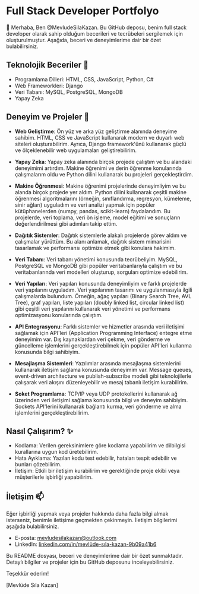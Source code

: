 
<!---
MevludeSilaKazan/MevludeSilaKazan is a ✨ special ✨ repository because its `README.md` (this file) appears on your GitHub profile.
You can click the Preview link to take a look at your changes.
--->

# Full Stack Developer Portfolyo

👋 Merhaba, Ben @MevludeSilaKazan. Bu GitHub deposu, benim full stack developer olarak sahip olduğum becerileri ve tecrübeleri sergilemek için oluşturulmuştur. Aşağıda, beceri ve deneyimlerime dair bir özet bulabilirsiniz.

## Teknolojik Beceriler 👀

- Programlama Dilleri: HTML, CSS, JavaScript, Python, C#
- Web Frameworkleri: Django
- Veri Tabanı: MySQL, PostgreSQL, MongoDB
- Yapay Zeka

## Deneyim ve Projeler 🌱 

- **Web Geliştirme**: Ön yüz ve arka yüz geliştirme alanında deneyime sahibim. HTML, CSS ve JavaScript kullanarak modern ve duyarlı web siteleri oluşturabilirim. Ayrıca, Django framework'ünü kullanarak güçlü ve ölçeklenebilir web uygulamaları geliştirebilirim.

- **Yapay Zeka**: Yapay zeka alanında birçok projede çalıştım ve bu alandaki deneyimimi artırdım. Makine öğrenimi ve derin öğrenme konularında çalışmalarım oldu ve Python dilini kullanarak bu projeleri gerçekleştirdim.

- **Makine Öğrenmesi**: Makine öğrenimi projelerinde deneyimliyim ve bu alanda birçok projede yer aldım. Python dilini kullanarak çeşitli makine öğrenmesi algoritmalarını (örneğin, sınıflandırma, regresyon, kümeleme, sinir ağları) uyguladım ve veri analizi yapmak için popüler kütüphanelerden (numpy, pandas, scikit-learn) faydalandım. Bu projelerde, veri toplama, veri ön işleme, model eğitimi ve sonuçların değerlendirilmesi gibi adımları takip ettim.

- **Dağıtık Sistemler**: Dağıtık sistemlerle alakalı projelerde görev aldım ve çalışmalar yürüttüm. Bu alanı anlamak, dağıtık sistem mimarisini tasarlamak ve performansı optimize etmek gibi konulara hakimim.

- **Veri Tabanı**: Veri tabanı yönetimi konusunda tecrübeliyim. MySQL, PostgreSQL ve MongoDB gibi popüler veritabanlarıyla çalıştım ve bu veritabanlarında veri modelleri oluşturup, sorguları optimize edebilirim.

- **Veri Yapıları**: Veri yapıları konusunda deneyimliyim ve farklı projelerde veri yapılarını uyguladım. Veri yapılarının tasarımı ve uygulanmasıyla ilgili çalışmalarda bulundum. Örneğin, ağaç yapıları (Binary Search Tree, AVL Tree), graf yapıları, liste yapıları (doubly linked list, circular linked list) gibi çeşitli veri yapılarını kullanarak veri yönetimi ve performans optimizasyonu konularında çalıştım.

- **API Entegrasyonu**: Farklı sistemler ve hizmetler arasında veri iletişimi sağlamak için API'leri (Application Programming Interface) entegre etme deneyimim var. Dış kaynaklardan veri çekme, veri gönderme ve güncelleme işlemlerini gerçekleştirebilmek için popüler API'leri kullanma konusunda bilgi sahibiyim. 

- **Mesajlaşma Sistemleri**: Yazılımlar arasında mesajlaşma sistemlerini kullanarak iletişim sağlama konusunda deneyimim var. Message queues, event-driven architecture ve publish-subscribe modeli gibi teknolojilerle çalışarak veri akışını düzenleyebilir ve mesaj tabanlı iletişim kurabilirim.

- **Soket Programlama**: TCP/IP veya UDP protokollerini kullanarak ağ üzerinden veri iletişimi sağlama konusunda bilgi ve deneyim sahibiyim. Sockets API'lerini kullanarak bağlantı kurma, veri gönderme ve alma işlemlerini gerçekleştirebilirim.

## Nasıl Çalışırım? ✨ 

- Kodlama: Verilen gereksinimlere göre kodlama yapabilirim ve dilbilgisi kurallarına uygun kod üretebilirim.
- Hata Ayıklama: Yazılan kodu test edebilir, hataları tespit edebilir ve bunları çözebilirim.
- İletişim: Etkili bir iletişim kurabilirim ve gerektiğinde proje ekibi veya müşterilerle işbirliği yapabilirim.

## İletişim 📫

Eğer işbirliği yapmak veya projeler hakkında daha fazla bilgi almak isterseniz, benimle iletişime geçmekten çekinmeyin. İletişim bilgilerimi aşağıda bulabilirsiniz.

- E-posta: mevludesilakazan@outlook.com
- LinkedIn: [linkedin.com/in/mevlüde-sıla-kazan-9b09a41b6](https://www.linkedin.com/public-profile/settings?lipi=urn%3Ali%3Apage%3Ad_flagship3_profile_self_edit_contact-info%3B4dN6W5r6Q0%2BE5QLodNHUzw%3D%3D)

Bu README dosyası, beceri ve deneyimlerime dair bir özet sunmaktadır. Detaylı bilgiler ve projeler için bu GitHub deposunu inceleyebilirsiniz.

Teşekkür ederim!

[Mevlüde Sıla Kazan]
